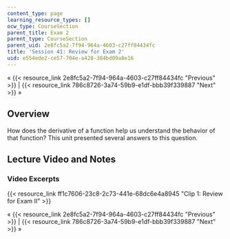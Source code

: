 ```yaml
---
content_type: page
learning_resource_types: []
ocw_type: CourseSection
parent_title: Exam 2
parent_type: CourseSection
parent_uid: 2e8fc5a2-7f94-964a-4603-c27ff84434fc
title: 'Session 41: Review for Exam 2'
uid: e554ede2-ce57-704e-a428-384bd09a8e16
---
```


« {{< resource_link 2e8fc5a2-7f94-964a-4603-c27ff84434fc "Previous" >}} | {{< resource_link 786c8726-3a74-59b9-e1df-bbb39f339887 "Next" >}} »

Overview
--------

How does the derivative of a function help us understand the behavior of that function? This unit presented several answers to this question.

Lecture Video and Notes
-----------------------

### Video Excerpts

{{< resource_link ff1c7606-23c8-2c73-441e-68dc6e4a8945 "Clip 1: Review for Exam II" >}}

« {{< resource_link 2e8fc5a2-7f94-964a-4603-c27ff84434fc "Previous" >}} | {{< resource_link 786c8726-3a74-59b9-e1df-bbb39f339887 "Next" >}} »